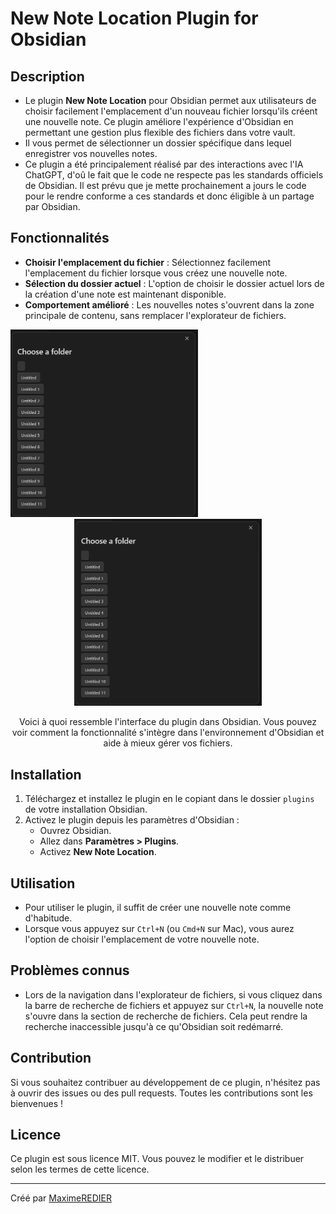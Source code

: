 # New Note Location Plugin for Obsidian

## Description

- Le plugin **New Note Location** pour Obsidian permet aux utilisateurs de choisir facilement l'emplacement d'un nouveau fichier lorsqu'ils créent une nouvelle note. Ce plugin améliore l'expérience d'Obsidian en permettant une gestion plus flexible des fichiers dans votre vault. 
- Il vous permet de sélectionner un dossier spécifique dans lequel enregistrer vos nouvelles notes.
- Ce plugin a été principalement réalisé par des interactions avec l'IA ChatGPT, d'oû le fait que le code ne respecte pas les standards officiels de Obsidian.
Il est prévu que je mette prochainement a jours le code pour le rendre conforme a ces standards et donc éligible à un partage par Obsidian.

## Fonctionnalités

- **Choisir l'emplacement du fichier** : Sélectionnez facilement l'emplacement du fichier lorsque vous créez une nouvelle note.
- **Sélection du dossier actuel** : L'option de choisir le dossier actuel lors de la création d'une note est maintenant disponible.
- **Comportement amélioré** : Les nouvelles notes s'ouvrent dans la zone principale de contenu, sans remplacer l'explorateur de fichiers.
<img src="https://github.com/MaximeREDIER/Obsidian-Plugin/raw/main/plugin_screenshot.png" alt="Capture d'écran du plugin" width="300" height="300" />
<div align="center">
  <img src="https://github.com/MaximeREDIER/Obsidian-Plugin/raw/main/plugin_screenshot.png" alt="Capture d'écran du plugin de l'UI du plugin" width="300" />
  <p>Voici à quoi ressemble l'interface du plugin dans Obsidian. Vous pouvez voir comment la fonctionnalité s'intègre dans l'environnement d'Obsidian et aide à mieux gérer vos fichiers.</p>
</div>

## Installation

1. Téléchargez et installez le plugin en le copiant dans le dossier `plugins` de votre installation Obsidian.
2. Activez le plugin depuis les paramètres d'Obsidian :
   - Ouvrez Obsidian.
   - Allez dans **Paramètres > Plugins**.
   - Activez **New Note Location**.

## Utilisation

- Pour utiliser le plugin, il suffit de créer une nouvelle note comme d'habitude.
- Lorsque vous appuyez sur `Ctrl+N` (ou `Cmd+N` sur Mac), vous aurez l'option de choisir l'emplacement de votre nouvelle note.

## Problèmes connus

- Lors de la navigation dans l'explorateur de fichiers, si vous cliquez dans la barre de recherche de fichiers et appuyez sur `Ctrl+N`, la nouvelle note s'ouvre dans la section de recherche de fichiers. Cela peut rendre la recherche inaccessible jusqu'à ce qu'Obsidian soit redémarré.

## Contribution

Si vous souhaitez contribuer au développement de ce plugin, n'hésitez pas à ouvrir des issues ou des pull requests. Toutes les contributions sont les bienvenues !

## Licence

Ce plugin est sous licence MIT. Vous pouvez le modifier et le distribuer selon les termes de cette licence.

---

Créé par [MaximeREDIER](https://github.com/MaximeREDIER)
